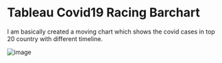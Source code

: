 # Tableau Covid19 Racing Barchart
I am basically created a moving chart which shows the covid cases in top 20 country with different timeline.

![image](https://user-images.githubusercontent.com/70443251/126267453-b13ea263-98be-4223-ba99-df25ade54937.png)

